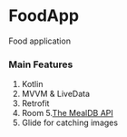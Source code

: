 # FoodApp
Food application

### Main Features
1. Kotlin
2. MVVM & LiveData
3. Retrofit
4. Room
5.[The MealDB API](https://www.themealdb.com/api.php)
6. Glide for catching images
